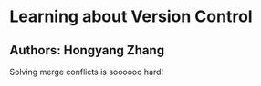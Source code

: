# Learning about Version Control

## Authors: Hongyang Zhang

Solving merge conflicts is soooooo hard!